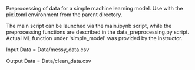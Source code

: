 Preprocessing of data for a simple machine learning model. Use with the pixi.toml environment from the parent directory. 

The main script can be launched via the main.ipynb script, while the preprocessing functions are described in the data_preprocessing.py script. Actual ML function under 'simple_model' was provided by the instructor.

Input Data = Data/messy_data.csv

Output Data = Data/clean_data.csv
